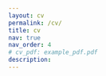 ```yaml
---
layout: cv
permalink: /cv/
title: cv
nav: true
nav_order: 4
# cv_pdf: example_pdf.pdf
description: 
---
```

